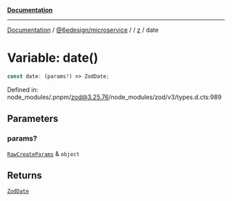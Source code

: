 [**Documentation**](../../../../../README.md)

***

[Documentation](../../../../../README.md) / [@6edesign/microservice](../../../README.md) / [](../../../README.md) / [z](../README.md) / date

# Variable: date()

```ts
const date: (params?) => ZodDate;
```

Defined in: node\_modules/.pnpm/zod@3.25.76/node\_modules/zod/v3/types.d.cts:989

## Parameters

### params?

[`RawCreateParams`](../type-aliases/RawCreateParams.md) & `object`

## Returns

[`ZodDate`](../classes/ZodDate.md)

